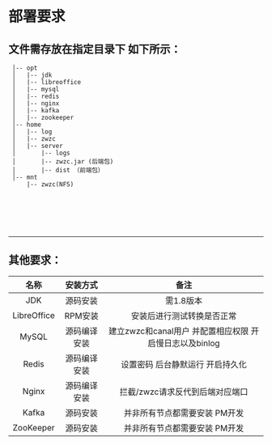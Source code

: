 # 部署要求

## 文件需存放在指定目录下 如下所示：

```
 │-- opt
 │   |-- jdk
 │   |-- libreoffice
 │   |-- mysql
 │   |-- redis
 │   |-- nginx
 │   |-- kafka
 │   |-- zookeeper
 │-- home
 │   |-- log
 │   |-- zwzc
 │   |-- server
 │       |-- logs
 │       |-- zwzc.jar (后端包)
 │       |-- dist （前端包）
 │-- mnt
     |-- zwzc(NFS)

```

<br/>
<br/>
<br/>
<br/>

----

## 其他要求：  

| 名称 | 安装方式 | 备注 |
| :-----: | :----: | :----: |
| JDK | 源码安装 | 需1.8版本 |
| LibreOffice | RPM安装 | 安装后进行测试转换是否正常 |
| MySQL | 源码编译安装 | 建立zwzc和canal用户 并配置相应权限 开启慢日志以及binlog |
| Redis | 源码编译安装 | 设置密码 后台静默运行 开启持久化 |
| Nginx | 源码编译安装 | 拦截/zwzc请求反代到后端对应端口 |
| Kafka | 源码安装 | 并非所有节点都需要安装 PM开发 |
| ZooKeeper | 源码安装 | 并非所有节点都需要安装 PM开发 |
